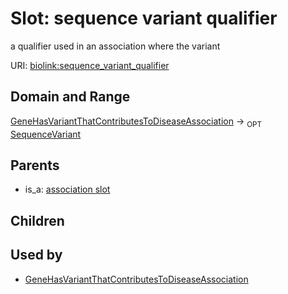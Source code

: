 # Slot: sequence variant qualifier


a qualifier used in an association where the variant

URI: [biolink:sequence_variant_qualifier](https://w3id.org/biolink/vocab/sequence_variant_qualifier)
## Domain and Range

[GeneHasVariantThatContributesToDiseaseAssociation](GeneHasVariantThatContributesToDiseaseAssociation.md) ->  <sub>OPT</sub> [SequenceVariant](SequenceVariant.md)
## Parents

 *  is_a: [association slot](association_slot.md)
## Children

## Used by

 * [GeneHasVariantThatContributesToDiseaseAssociation](GeneHasVariantThatContributesToDiseaseAssociation.md)
